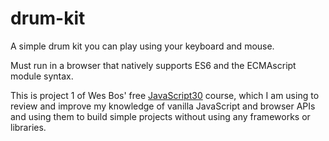 # drum-kit

A simple drum kit you can play using your keyboard and mouse.

Must run in a browser that natively supports ES6 and the ECMAscript module syntax.

This is project 1 of Wes Bos' free [JavaScript30](https://javascript30.com/) course, which I am using to review and improve my knowledge of vanilla JavaScript and browser APIs and using them to build simple projects without using any frameworks or libraries.
